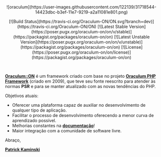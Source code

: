 
<p align="center">
![oraculum](https://user-images.githubusercontent.com/122139/31718544-14423dbc-b3ef-11e7-9219-a2a11081e801.png)
</p>
<p align="center">
    [![Build Status](https://travis-ci.org/Oraculum-ON/ON.svg?branch=dev)](https://travis-ci.org/Oraculum-ON/ON)
    [![Latest Stable Version](https://poser.pugx.org/oraculum-on/on/v/stable)](https://packagist.org/packages/oraculum-on/on)
    [![Latest Unstable Version](https://poser.pugx.org/oraculum-on/on/v/unstable)](https://packagist.org/packages/oraculum-on/on)
    [![License](https://poser.pugx.org/oraculum-on/on/license)](https://packagist.org/packages/oraculum-on/on)
</p>
<br />

[**Oraculum::ON**](https://oraculum-on.github.io) é um framework criado com base no projeto 
[**Oraculum PHP Framework**](https://github.com/patrix/oraculum-php) (criado em 2009), que teve seu fonte reescrito para atender às normas **PSR** e para se manter atualizado com as novas tendências do PHP.

Objetivos atuais:
 - Oferecer uma plataforma capaz de auxiliar no desenvolvimento de qualquer tipo de aplicação.
 - Facilitar o processo de desenvolvimento oferecendo a menor curva de aprendizado possível.
 - Melhorias constantes na [**documentação**](https://github.com/Oraculum-ON/ON/wiki)!
 - Maior integração com a comunidade de software livre.

Abraço,

[**Patrick Kaminski**](https://patrickkaminski.com)
